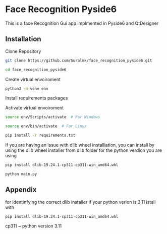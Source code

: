 
# Face Recognition Pyside6

This is a face Recognition Gui app implmented in Pyside6 and QtDesigner

## Installation

Clone Repository

```bash
git clone https://github.com/Suralmk/face_recognition_pyside6.git
```

```bash 
cd face_recognition_pyside6
```

Create virtual envoiroment

```bash
python3 -m venv env
```
Install requirements packages

Activate virtual envoiroment

```bash
source env/Scripts/activate  # For Windows

source env/bin/activate  # For Linux
```

```bash
pip install -r requirements.txt
```

If you are having an issue with dlib wheel installiation, you can install by using the dlib wheel installer from dlib folder for the python verdion you are using



```bash
pip install dlib-19.24.1-cp311-cp311-win_amd64.whl
```

```bash
python main.py
```


## Appendix

for identinfying the correct dlib installer 
if your python verion is 3.11 istall with 

```bash
pip install dlib-19.24.1-cp311-cp311-win_amd64.whl
```

cp311 ~ python version 3.11
